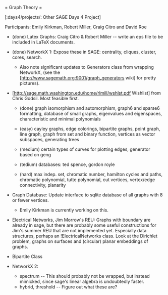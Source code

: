 = Graph Theory =

[:days4/projects/: Other SAGE Days 4 Project]

Participants:  Emily Kirkman, Robert Miller, Craig Citro and David Roe

 * (done) Latex Graphs: Craig Citro & Robert Miller -- write an eps file to be included in LaTeX documents.

 * (done) NetworkX 1: Expose these in SAGE: centrality, cliques, cluster, cores, search.
    * Also note significant updates to Generators class from wrapping NetworkX, (see the [http://www.sagemath.org:9001/graph_generators wiki] for pretty pictures).

 * [http://sage.math.washington.edu/home/rlmill/wshlst.pdf Wishlist] from Chris Godsil. Most feasible first.

    * (done) graph isomorphism and automorphism, graph6 and sparse6 formatting, database of small graphs, eigenvalues and eigenspaces, characteristic and minimal polynomials

    * (easy) cayley graphs, edge colorings, bipartite graphs, point graph, line graph, graph from set and binary function, vertices as vector subspaces, generating trees

    * (medium) certain types of curves for plotting edges, generator based on geng

    * (tedium) databases: ted spence, gordon royle

    * (hard) max indep. set, chromatic number, hamilton cycles and paths, chromatic polynomial, tutte polynomial, cut vertices, vertex/edge connectivity, planarity

 * Graph Database: Update interface to sqlite database of all graphs with 8 or fewer vertices.
    * Emily Kirkman is currently working on this.

 * Electrical Networks, Jim Morrow's REU: Graphs with boundary are already in sage, but there are probably some useful constructions for Jim's summer REU that are not implemented yet. Especially data structures, perhaps an !ElectricalNetworks class.  Look at the Dirichlet problem, graphs on surfaces and (circular) planar embeddings of graphs.

 * Bipartite Class

 * NetworkX 2:  
   * spectrum -- This should probably not be wrapped, but instead mimicked, since sage's linear algebra is undoubtedly faster.
   * hybrid, threshold -- Figure out what these are?
